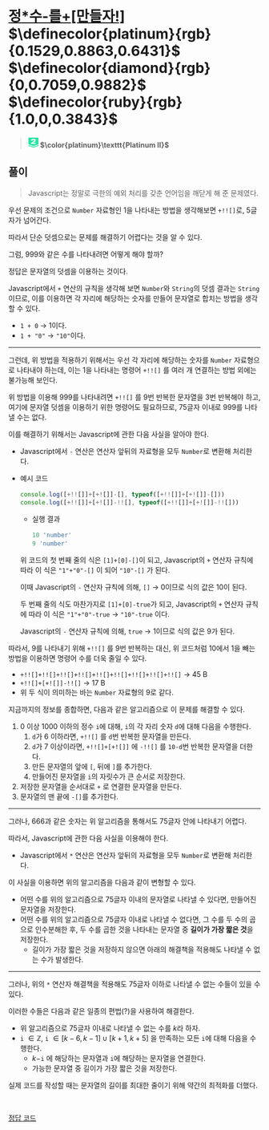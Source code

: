 # [정\*수\-를\+\[만들자!\]](https://www.acmicpc.net/problem/18765) $\definecolor{platinum}{rgb}{0.1529,0.8863,0.6431}$ $\definecolor{diamond}{rgb}{0,0.7059,0.9882}$ $\definecolor{ruby}{rgb}{1.0,0,0.3843}$

> #### <img src="../images/platinum2.svg" alt="platinum2" width="20" height="20"/> $\color{platinum}\texttt{Platinum II}$

## 풀이
> Javascript는 정말로 극한의 예외 처리를 갖춘 언어임을 깨닫게 해 준 문제였다.

우선 문제의 조건으로 `Number` 자료형인 1을 나타내는 방법을 생각해보면 `+!![]`로, 5글자가 넘어간다.

따라서 단순 덧셈으로는 문제를 해결하기 어렵다는 것을 알 수 있다.

그럼, 999와 같은 수를 나타내려면 어떻게 해야 할까?

정답은 문자열의 덧셈을 이용하는 것이다.

Javascript에서 `+` 연산의 규칙을 생각해 보면 `Number`와 `String`의 덧셈 결과는 `String`이므로, 이를 이용하면 각 자리에 해당하는 숫자를 만들어 문자열로 합치는 방법을 생각할 수 있다.

- `1 + 0` → 1이다.
- `1 + "0"` → `"10"`이다.

---

그런데, 위 방법을 적용하기 위해서는 우선 각 자리에 해당하는 숫자를 `Number` 자료형으로 나타내야 하는데, 이는 1을 나타내는 명령어 `+!![]` 를 여러 개 연결하는 방법 외에는 불가능해 보인다.

위 방법을 이용해 999를 나타내려면 `+!![]` 를 9번 반복한 문자열을 3번 반복해야 하고, 여기에 문자열 덧셈을 이용하기 위한 명령어도 필요하므로, 75글자 이내로 999를 나타낼 수는 없다.

이를 해결하기 위해서는 Javascript에 관한 다음 사실을 알아야 한다.

- Javascript에서 `-` 연산은 연산자 앞뒤의 자료형을 모두 `Number`로 변환해 처리한다.
- 예시 코드
    
    ```jsx
    console.log([+!![]]+[+![]]-[], typeof([+!![]]+[+![]]-[]))
    console.log([+!![]]+[+![]]-!![], typeof([+!![]]+[+![]]-!![]))
    ```
    
    - 실행 결과
        
        ```jsx
        10 'number'
        9 'number'
        ```
    
    위 코드의 첫 번째 줄의 식은 `[1]+[0]-[]`이 되고, Javascript의 `+` 연산자 규칙에 따라 이 식은  `"1"+"0"-[]` 이 되어 `"10"-[]` 가 된다.
    
    이때 Javascript의 `-` 연산자 규칙에 의해, `[]` → 0이므로 식의 값은 10이 된다.
    
    두 번째 줄의 식도 마찬가지로 `[1]+[0]-true`가 되고,  Javascript의 `+` 연산자 규칙에 따라 이 식은 `"1"+"0"-true` → `"10"-true` 이다.
    
    Javascript의 `-` 연산자 규칙에 의해, `true` → 1이므로 식의 값은 9가 된다.
    

따라서, 9를 나타내기 위해 `+!![]` 를 9번 반복하는 대신, 위 코드처럼 10에서 1을 빼는 방법을 이용하면 명령어 수를 더욱 줄일 수 있다.

- `+!![]+!![]+!![]+!![]+!![]+!![]+!![]+!![]+!![]` → 45 B
- `+!![]+[+![]]-!![]` → 17 B
- 위 두 식이 의미하는 바는 `Number` 자료형의 9로 같다.

지금까지의 정보를 종합하면, 다음과 같은 알고리즘으로 이 문제를 해결할 수 있다.

1. 0 이상 1000 이하의 정수 `i`에 대해, `i`의 각 자리 숫자 `d`에 대해 다음을 수행한다.
    1. `d`가 6 이하라면, `+!![]` 를 `d`번 반복한 문자열을 만든다.
    2. `d`가 7 이상이라면, `+!![]+[+![]]` 에 `-!![]` 를 `10-d`번 반복한 문자열을 더한다.
    3. 만든 문자열의 앞에 `[`, 뒤에 `]`를 추가한다.
    4. 만들어진 문자열을 `i`의 자릿수가 큰 순서로 저장한다.
2. 저장한 문자열을 순서대로 `+` 로 연결한 문자열을 만든다.
3. 문자열의 맨 끝에 `-[]`를 추가한다.

-----

그러나, 666과 같은 숫자는 위 알고리즘을 통해서도 75글자 안에 나타내기 어렵다.

따라서, Javascript에 관한 다음 사실을 이용해야 한다.

- Javascript에서 `*` 연산은 연산자 앞뒤의 자료형을 모두 `Number`로 변환해 처리한다.

이 사실을 이용하면 위의 알고리즘을 다음과 같이 변형할 수 있다.

- 어떤 수를 위의 알고리즘으로 75글자 이내의 문자열로 나타낼 수 있다면, 만들어진 문자열을 저장한다.
- 어떤 수를 위의 알고리즘으로 75글자 이내로 나타낼 수 없다면, 그 수를 두 수의 곱으로 인수분해한 후, 두 수를 곱한 것을 나타내는 문자열 중 **길이가 가장 짧은 것**을 저장한다.
    - 길이가 가장 짧은 것을 저장하지 않으면 아래의 해결책을 적용해도 나타낼 수 없는 수가 발생한다.

-----

그러나, 위의 `*` 연산자 해결책을 적용해도 75글자 이하로 나타낼 수 없는 수들이 있을 수 있다.

이러한 수들은 다음과 같은 일종의 편법(?)을 사용하여 해결한다.

- 위 알고리즘으로 75글자 이내로 나타낼 수 없는 수를 $k$라 하자.
- `i` $\in \mathbb{Z}$, `i` $\in [k-6, k-1] \cup[k+1, k+5]$ 을 만족하는 모든 `i`에 대해 다음을 수행한다.
    - $k-$`i` 에 해당하는 문자열과 `i`에 해당하는 문자열을 연결한다.
    - 가능한 문자열 중 길이가 가장 짧은 것을 저장한다.

실제 코드를 작성할 때는 문자열의 길이를 최대한 줄이기 위해 약간의 최적화를 더했다.

&nbsp;

[정답 코드](./Solution.cpp)